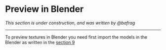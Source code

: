 # Preview in Blender
*This section is under construction, and was written by @bafrag*
<hr>

To preview textures in Blender you need first import the models in the Blender as written in the [section 9](modding-mesh\mesh-importing.md)
